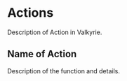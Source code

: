# Actions
Description of Action in Valkyrie. 

## Name of Action
Description of the function and details. 
